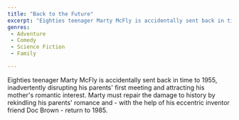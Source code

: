 ```yaml
---
title: "Back to the Future"
excerpt: "Eighties teenager Marty McFly is accidentally sent back in time to 1955, inadvertently disrupting his parents' first meeting and attracting his mother's..."
genres: 
 - Adventure
 - Comedy
 - Science Fiction
 - Family

---
```


Eighties teenager Marty McFly is accidentally sent back in time to 1955, inadvertently disrupting his parents' first meeting and attracting his mother's romantic interest. Marty must repair the damage to history by rekindling his parents' romance and - with the help of his eccentric inventor friend Doc Brown - return to 1985.
